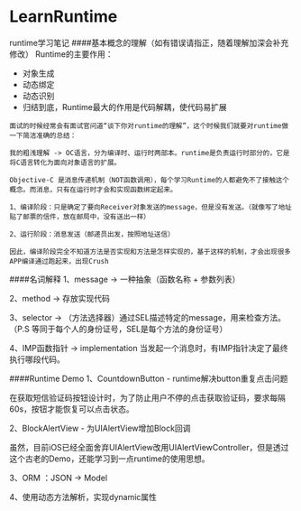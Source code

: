 # LearnRuntime
runtime学习笔记
####基本概念的理解（如有错误请指正，随着理解加深会补充修改）
Runtime的主要作用：

* 对象生成
* 动态绑定
* 动态识别
* 归结到底，Runtime最大的作用是代码解耦，使代码易扩展

```
面试的时候经常会有面试官问道“谈下你对runtime的理解”，这个时候我们就要对runtime做一下简洁准确的总结：

我的粗浅理解 -> OC语言，分为编译时、运行时两部本。runtime是负责运行时部分的，它是将C语言转化为面向对象语言的扩展。

```

```
Objective-C 是消息传递机制（NOT函数调用），每个学习Runtime的人都避免不了接触这个概念。而消息，只有在运行时才会和实现函数绑定起来。

1、编译阶段：只是确定了要向Receiver对象发送的message，但是没有发送。（就像写了地址贴了邮票的信件，放在邮局中，没有送出一样）

2、运行阶段：消息发送（邮递员出发，按照地址送信）

因此，编译阶段完全不知道方法是否实现和方法是怎样实现的，基于这样的机制，才会出现很多APP编译通过跑起来，出现Crush

```
####名词解释
1、message -> 一种抽象（函数名称 + 参数列表）

2、method -> 存放实现代码

3、selector -> （方法选择器）通过SEL描述特定的message，用来检查方法。（P.S 等同于每个人的身份证号，SEL是每个方法的身份证号）

4、IMP函数指针 -> implementation 当发起一个消息时，有IMP指针决定了最终执行哪段代码。

####Runtime Demo
1、CountdownButton - runtime解决button重复点击问题

在获取短信验证码按钮设计时，为了防止用户不停的点击获取验证码，要求每隔60s，按钮才能恢复可以点击状态。

2、BlockAlertView - 为UIAlertView增加Block回调

虽然，目前iOS已经全面舍弃UIAlertView改用UIAlertViewController，但是透过这个古老的Demo，还能学习到一点runtime的使用思想。

3、ORM ：JSON -> Model

4、使用动态方法解析，实现dynamic属性
